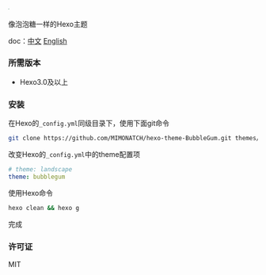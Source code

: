 # <img src="https://static.xiaoblogs.cn/img/20210920134002.png" style="zoom: 10%;" />
像泡泡糖一样的Hexo主题



doc：[中文](https://github.com/MIMONATCH/hexo-theme-BubbleGum/blob/main/README.md) [English](https://github.com/MIMONATCH/hexo-theme-BubbleGum/blob/main/doc/README-en.md)

### 所需版本

- Hexo3.0及以上

### 安装

在Hexo的`_config.yml`同级目录下，使用下面git命令

```sh
git clone https://github.com/MIMONATCH/hexo-theme-BubbleGum.git themes/bubblegum
```

改变Hexo的`_config.yml`中的theme配置项

```yaml
# theme: landscape
theme: bubblegum
```

使用Hexo命令

```sh
hexo clean && hexo g
```

完成

### 许可证

MIT



